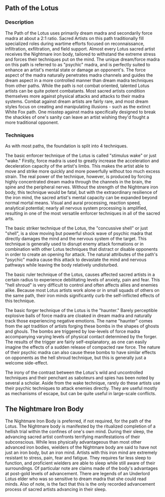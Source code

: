 ## Path of the Lotus

### Description

The Path of the Lotus uses primarily dream madra and secondarily force madra at about a 2:1 ratio.
Sacred Artists on this path traditionally fill specialized roles during wartime efforts focused on reconnaissance, infiltration, exfiltration, and field support.
Almost every Lotus sacred artist receives the Nightmare iron body, tailored to withstand the extreme stress and forces their techniques put on the mind.
The unique dream/force madra on this path is referred to as "psychic" madra, and is perfectly suited to enhance an artist's mental state or damage an opponent's.
The force aspect of the madra naturally penetrates madra channels and guides the dream aspect in a more controlled manner than dream madra techniques from other paths.
While the path is not combat oriented, talented Lotus artists can be quite potent combatants.
Most sacred artists condition themselves more against physical attacks and attacks to their madra systems.
Combat against dream artists are fairly rare, and most dream styles focus on creating and manipulating illusions - such as the extinct White Fox path.
One misstep against madra specifically designed to break the shackles of one's sanity can leave an artist wishing they'd fought a more traditional opponent.

### Techniques

As with most paths, the foundation is split into 4 techniques.

The basic enforcer technique of the Lotus is called "stimulus wake" or just "wake."
Firstly, force madra is used to greatly increase the acceleration and deceleration capacity of the artist's limbs.
This makes the artist able to move and strike more quickly and more powerfully without too much excess strain.
The real power of the technique, however, is produced by forcing highly concentrated dream madra through the channels in the brain, the spine and the peripheral nerves.
Without the strength of the Nightmare iron body, this technique would be fatal, but with the extraordinary resilience of the iron mind, the sacred artist's mental capacity can be expanded beyond normal mortal means.
Visual and aural processing, reaction speed, analytical potential; nearly all nervous system processing is amplified, resulting in one of the most versatile enforcer techniques in all of the sacred arts.

The basic striker technique of the Lotus, the "concussive shell" or just "shell", is a slow moving but powerful shock wave of psychic madra that directly damages the mind and the nervous system of the target.
This technique is generally used to disrupt enemy attack formations or in combination with other Lotus techniques that distract or disable opponents in order to create an opening for attack.
The natural attributes of the path's "psychic" madra cause this attack to devastate the mind and nervous pathways while leaving the body relatively undisturbed.

The basic ruler technique of the Lotus, causes affected sacred artists in a certain radius to experience debilitating levels of anxiety, pain and fear.
This "hell shroud" is very difficult to control and often affects allies and enemies alike.
Because most Lotus artists work alone or in small squads of others on the same path, their iron minds significantly curb the self-inflicted effects of this technique.

The basic forger technique of the Lotus is the "haunter."
Barely perceptible explosive balls of force madra are cloaked in dream madra and naturally track those experiencing negative emotions.
The name "haunter" comes from the apt tradition of artists forging these bombs in the shapes of ghosts and ghouls.
The bombs are triggered by low-levels of force madra accompanying varying levels of physical contact determined by the forger.
The results of the trigger are fairly self-explanatory, as one can easily imagine the effects of a sudden release of compacted raw force.
The nature of their psychic madra can also cause these bombs to have similar effects on opponents as the hell shroud technique, but this is generally just a welcome side-effect.

The irony of the contrast between the Lotus's wild and uncontrolled techniques and their penchant as saboteurs and spies has been noted by several a scholar.
Aside from the wake technique, rarely do these artists use their psychic techniques to attack enemies directly.
They are useful mostly as mechanisms of escape, but can be quite useful in large-scale conflicts.

## The Nightmare Iron Body

The Nightmare Iron Body is preferred, if not required, for the path of the Lotus.
The Nightmare body is manifested by the ritualized completion of a hellish trial within the confines of one's own mind.
During their sleep, the advancing sacred artist confronts terrifying manifestations of their subconscious.
While less physically advantageous than most other advanced iron bodies, wielders of the Nightmare body are said to have not just an iron body, but an iron mind.
Artists with this iron mind are extremely resistant to stress, pain, fear and fatigue.
They requires far less sleep to function, and proficient wielders are able to sleep while still aware of their surroundings.
Of particular note are claims made of the body's advantages at post-gold levels of advancement.
There are legends of an Underlord Lotus elder who was so sensitive to dream madra that she could read minds.
Also of note, is the fact that this is the only recorded advancement process of sacred artists advancing in their sleep.
